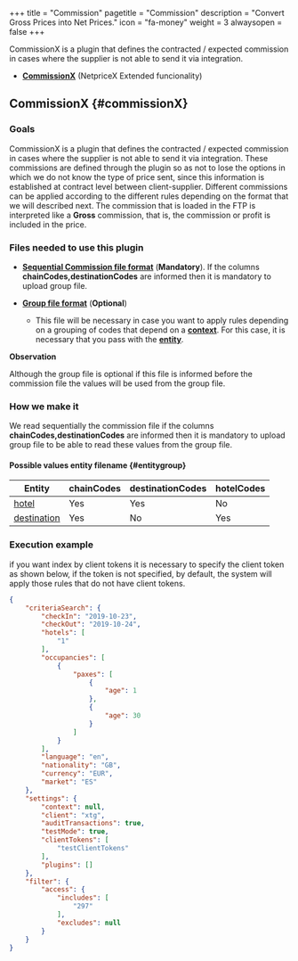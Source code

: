 +++
title = "Commission"
pagetitle = "Commission"
description = "Convert Gross Prices into Net Prices."
icon = "fa-money"
weight = 3
alwaysopen = false
+++

CommissionX is a plugin that defines the contracted / expected commission in cases where the supplier is not able to send it via integration.

* [**CommissionX**](/hotelx/plugins/net-price#commissionX) (NetpriceX Extended funcionality) 

## CommissionX {#commissionX} 

### Goals 

CommissionX is a plugin that defines the contracted / expected commission in cases where the supplier is not able to send it via integration. These commissions are defined through the plugin so as not to lose the options in which we do not know the type of price sent, since this information is established at contract level between client-supplier. Different commissions can be applied according to the different rules depending on the format that we will described next. The commission that is loaded in the FTP is interpreted like a **Gross** commission, that is, the commission or profit is included in the price. 

### Files needed to use this plugin

* [**Sequential Commission file format**](/hotelx/plugins/format-files/commission/) (**Mandatory**). If the columns **chainCodes,destinationCodes** are informed then it is mandatory to upload group file.

* [**Group file format**](/hotelx/plugins/format-files/group/) (**Optional**)

    * This file will be necessary in case you want to apply rules depending on a grouping of codes that depend on a [**context**](/hotelx/concepts/accesses-supplier-context/#context). For this case, it is necessary that you pass with the [**entity**](/hotelx/plugins/entity_table_file/).

**Observation**

Although the group file is optional if this file is informed before the commission file the values will be used from the group file.

### How we make it

We read sequentially the commission file if the columns **chainCodes,destinationCodes** are informed then it is mandatory to upload group file to be able to read these values from the group file.

#### **Possible values entity filename** {#entitygroup}

|Entity | chainCodes| destinationCodes| hotelCodes |
|---------|---|---|---|
|[hotel](/hotelx/plugins/entity_table_file#hotel)| Yes | Yes | No |
|[destination](/hotelx/plugins/entity_table_file#destination)| Yes | No | Yes |

### Execution example
if you want index by client tokens it is necessary to specify the client token as shown below, if the token is not specified, by default, the system will apply those rules that do not have client tokens.
```json
{
	"criteriaSearch": {
		"checkIn": "2019-10-23",
		"checkOut": "2019-10-24",
		"hotels": [
			"1"
		],
		"occupancies": [
			{
				"paxes": [
					{
						"age": 1
					},
					{
						"age": 30
					}
				]
			}
		],
		"language": "en",
		"nationality": "GB",
		"currency": "EUR",
		"market": "ES"
	},
	"settings": {
		"context": null,
		"client": "xtg",
		"auditTransactions": true,
		"testMode": true,
		"clientTokens": [
			"testClientTokens"
		],
		"plugins": []
	},
	"filter": {
		"access": {
			"includes": [
				"297"
			],
			"excludes": null
		}
	}
}
```
